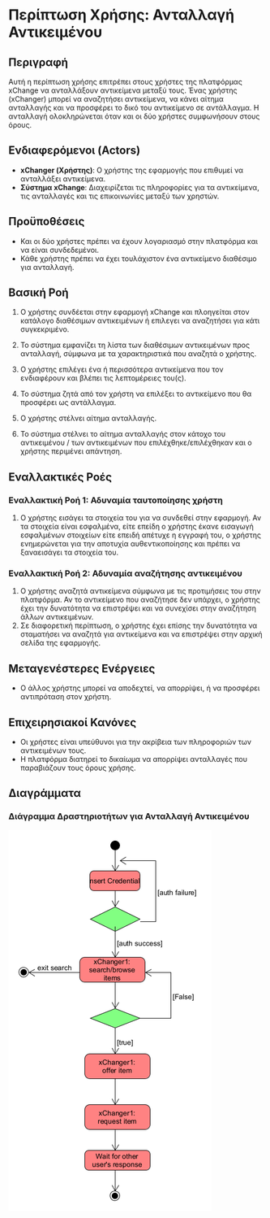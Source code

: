 # Περίπτωση Χρήσης: Ανταλλαγή Αντικειμένου

## Περιγραφή
Αυτή η περίπτωση χρήσης επιτρέπει στους χρήστες της πλατφόρμας xChange να ανταλλάξουν αντικείμενα μεταξύ τους. Ένας χρήστης (xChanger) μπορεί να αναζητήσει αντικείμενα, να κάνει αίτημα ανταλλαγής και να προσφέρει το δικό του αντικείμενο σε αντάλλαγμα. Η ανταλλαγή ολοκληρώνεται όταν και οι δύο χρήστες συμφωνήσουν στους όρους.

## Ενδιαφερόμενοι (Actors)
- **xChanger (Χρήστης)**: Ο χρήστης της εφαρμογής που επιθυμεί να ανταλλάξει αντικείμενα.
- **Σύστημα xChange**: Διαχειρίζεται τις πληροφορίες για τα αντικείμενα, τις ανταλλαγές και τις επικοινωνίες μεταξύ των χρηστών.

## Προϋποθέσεις
- Και οι δύο χρήστες πρέπει να έχουν λογαριασμό στην πλατφόρμα και να είναι συνδεδεμένοι.
- Κάθε χρήστης πρέπει να έχει τουλάχιστον ένα αντικείμενο διαθέσιμο για ανταλλαγή.

## Βασική Ροή

1. Ο χρήστης συνδέεται στην εφαρμογή xChange και πλοηγείται στον κατάλογο διαθέσιμων αντικειμένων ή επιλεγει να αναζητήσει για κάτι συγκεκριμένο.

2. Το σύστημα εμφανίζει τη λίστα των διαθέσιμων αντικειμένων προς ανταλλαγή, σύμφωνα με τα χαρακτηριστικά που αναζητά ο χρήστης.

3. Ο χρήστης επιλέγει ένα ή περισσότερα αντικείμενα που τον ενδιαφέρουν και βλέπει τις λεπτομέρειες του(ς).

4. Το σύστημα ζητά από τον χρήστη να επιλέξει το αντικείμενο που θα προσφέρει ως αντάλλαγμα.

5. Ο χρήστης στέλνει αίτημα ανταλλαγής.

6. Το σύστημα στέλνει το αίτημα ανταλλαγής στον κάτοχο του αντικειμένου / των αντικειμένων που επιλέχθηκε/επιλέχθηκαν και ο χρήστης περιμένει απάντηση.

## Εναλλακτικές Ροές

### Εναλλακτική Ροή 1: Αδυναμία ταυτοποίησης χρήστη
1. Ο χρήστης εισάγει τα στοιχεία του για να συνδεθεί στην εφαρμογή. Αν τα στοιχεία είναι εσφαλμένα, είτε επείδη ο χρήστης έκανε εισαγωγή εσφαλμένων στοιχείων είτε επειδή απέτυχε η εγγραφή του, ο χρήστης ενημερώνεται για την αποτυχία αυθεντικοποίησης και πρέπει να ξαναεισάγει τα στοιχεία του.

### Εναλλακτική Ροή 2: Αδυναμία αναζήτησης αντικειμένου
1. Ο χρήστης αναζητά αντικείμενα σύμφωνα με τις προτιμήσεις του στην πλατφόρμα. Αν το αντικείμενο που αναζήτησε δεν υπάρχει, ο χρήστης έχει την δυνατότητα να επιστρέψει και να συνεχίσει στην αναζήτηση άλλων αντικειμένων.
2. Σε διαφορετική περίπτωση, ο χρήστης έχει επίσης την δυνατότητα να σταματήσει να αναζητά για αντικείμενα και να επιστρέψει στην αρχική σελίδα της εφαρμογής.

## Μεταγενέστερες Ενέργειες
- Ο άλλος χρήστης μπορεί να αποδεχτεί, να απορρίψει, ή να προσφέρει αντιπρόταση στον χρήστη.

## Επιχειρησιακοί Κανόνες
- Οι χρήστες είναι υπεύθυνοι για την ακρίβεια των πληροφοριών των αντικειμένων τους.
- Η πλατφόρμα διατηρεί το δικαίωμα να απορρίψει ανταλλαγές που παραβιάζουν τους όρους χρήσης.

## Διαγράμματα

### Διάγραμμα Δραστηριοτήτων για Ανταλλαγή Αντικειμένου

![Διάγραμμα Δραστηριοτήτων - Ανταλλαγή Αντικειμένου](uml/requirements/activity-diagram-trade.png)
